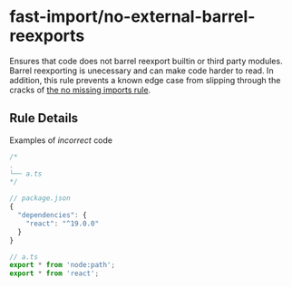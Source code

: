 # fast-import/no-external-barrel-reexports

Ensures that code does not barrel reexport builtin or third party modules. Barrel reexporting is unecessary and can make code harder to read. In addition, this rule prevents a known edge case from slipping through the cracks of [the no missing imports rule](../missing#limitations).

## Rule Details

Examples of _incorrect_ code

```js
/*
.
└── a.ts
*/

// package.json
{
  "dependencies": {
    "react": "^19.0.0"
  }
}

// a.ts
export * from 'node:path';
export * from 'react';
```

